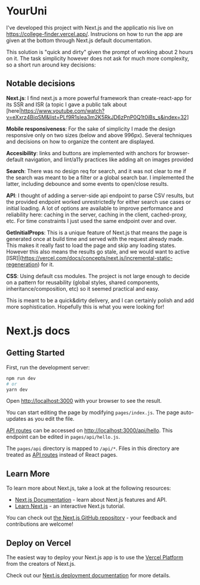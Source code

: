 # YourUni

I've developed this project with Next.js and the applicatio nis live on https://college-finder.vercel.app/. Instrucions on how to run the app are given at the bottom through Next.js default documentation.

This solution is "quick and dirty" given the prompt of working about 2 hours on it. The task simplicity however does not ask for much more complexity, so a short run around key decisions:

## Notable decisions

**Next.js**: I find next.js a more powerful framework than create-react-app for its SSR and ISR (a topic I gave a public talk about [here|https://www.youtube.com/watch?v=eXxrz4BiqSM&list=PLf9R1sIea3m2K5RkJD6zPnP0Q1t0iBs_s&index=32]

**Mobile responsiveness**: For the sake of simplicity I made the design responsive only on two sizes (below and above 996px). Several techniques and decisions on how to organize the content are displayed.

**Accesibility**: links and buttons are implemented with anchors for browser-default navigation, and lint/a11y practices like adding alt on images provided

**Search**: There was no design req for search, and it was not clear to me if the search was meant to be a filter or a global search bar. I implemented the latter, including debounce and some events to open/close results. 

**API**: I thought of adding a server-side api endpoint to parse CSV results, but the provided endpoint worked unrestrictedly for either search use cases or initial loading. A lot of options are available to improve performance and reliability here: caching in the server, caching in the client, cached-proxy, etc. For time constraints I just used the same endpoint over and over.

**GetInitialProps**: This is a unique feature of Next.js that means the page is generated once at build time and served with the request already made. This makes it really fast to load the page and skip any loading states. However this also means the results go stale, and we would want to active [ISR]|(https://vercel.com/docs/concepts/next.js/incremental-static-regeneration) for it.

**CSS**: Using default css modules. The project is not large enough to decide on a pattern for reusability (global styles, shared components, inheritance/composition, etc) so it seemed practical and easy.

This is meant to be a quick&dirty delivery, and I can certainly polish and add more sophistication. Hopefully this is what you were looking for!

# Next.js docs

## Getting Started

First, run the development server:

```bash
npm run dev
# or
yarn dev
```

Open [http://localhost:3000](http://localhost:3000) with your browser to see the result.

You can start editing the page by modifying `pages/index.js`. The page auto-updates as you edit the file.

[API routes](https://nextjs.org/docs/api-routes/introduction) can be accessed on [http://localhost:3000/api/hello](http://localhost:3000/api/hello). This endpoint can be edited in `pages/api/hello.js`.

The `pages/api` directory is mapped to `/api/*`. Files in this directory are treated as [API routes](https://nextjs.org/docs/api-routes/introduction) instead of React pages.

## Learn More

To learn more about Next.js, take a look at the following resources:

- [Next.js Documentation](https://nextjs.org/docs) - learn about Next.js features and API.
- [Learn Next.js](https://nextjs.org/learn) - an interactive Next.js tutorial.

You can check out [the Next.js GitHub repository](https://github.com/vercel/next.js/) - your feedback and contributions are welcome!

## Deploy on Vercel

The easiest way to deploy your Next.js app is to use the [Vercel Platform](https://vercel.com/new?utm_medium=default-template&filter=next.js&utm_source=create-next-app&utm_campaign=create-next-app-readme) from the creators of Next.js.

Check out our [Next.js deployment documentation](https://nextjs.org/docs/deployment) for more details.
